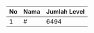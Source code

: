 | No | Nama            | Jumlah Level |
|----|-----------------|--------------|
| 1  | #    |    6494        |
